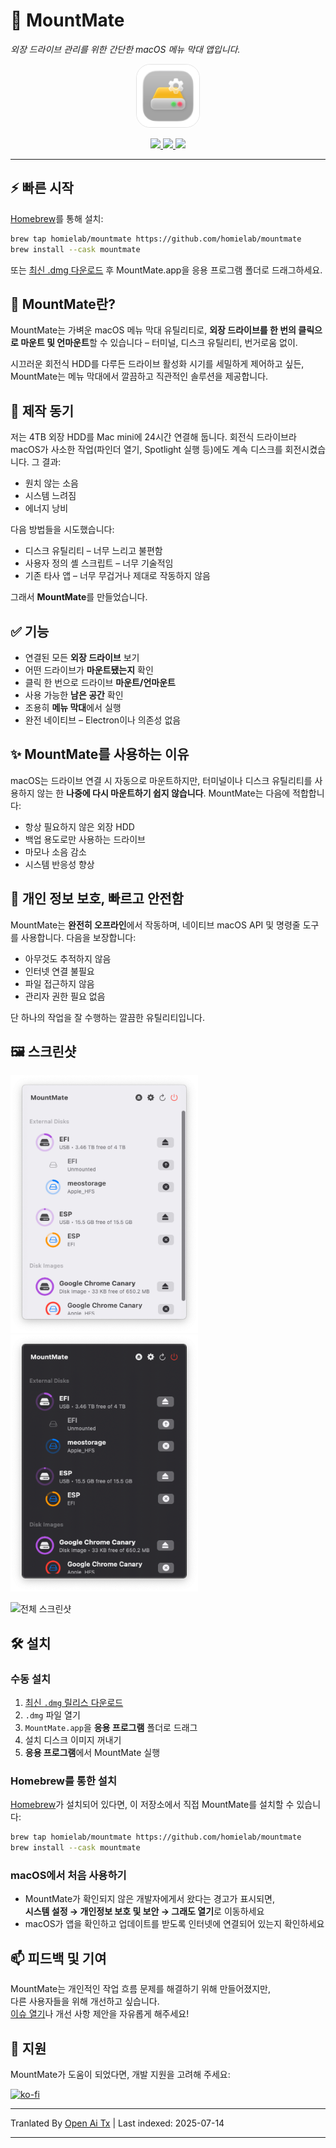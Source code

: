 # 🚀 MountMate

_외장 드라이브 관리를 위한 간단한 macOS 메뉴 막대 앱입니다._

<p align="center">
  <img src="https://raw.githubusercontent.com/homielab/mountmate/main/docs/assets/icon.png" alt="MountMate 아이콘" width="100" height="100" style="border-radius: 22%; border: 0.5px solid rgba(0,0,0,0.1);" />
</p>

<p align="center">
  <a href="https://github.com/homielab/mountmate/releases">
    <img src="https://img.shields.io/github/v/release/homielab/mountmate?label=release&style=flat-square" />
  </a>
  <a href="https://github.com/homielab/mountmate">
    <img src="https://img.shields.io/github/downloads/homielab/mountmate/total?style=flat-square" />
  </a>
  <a href="https://brew.sh">
    <img src="https://img.shields.io/badge/homebrew-supported-blue?style=flat-square" />
  </a>
</p>

---

## ⚡️ 빠른 시작

[Homebrew](https://brew.sh)를 통해 설치:

```bash
brew tap homielab/mountmate https://github.com/homielab/mountmate
brew install --cask mountmate
```
또는 [최신 .dmg 다운로드](https://github.com/homielab/mountmate/releases) 후 MountMate.app을 응용 프로그램 폴더로 드래그하세요.

## 🧩 MountMate란?

MountMate는 가벼운 macOS 메뉴 막대 유틸리티로, **외장 드라이브를 한 번의 클릭으로 마운트 및 언마운트**할 수 있습니다 – 터미널, 디스크 유틸리티, 번거로움 없이.

시끄러운 회전식 HDD를 다루든 드라이브 활성화 시기를 세밀하게 제어하고 싶든, MountMate는 메뉴 막대에서 깔끔하고 직관적인 솔루션을 제공합니다.

## 🧠 제작 동기

저는 4TB 외장 HDD를 Mac mini에 24시간 연결해 둡니다. 회전식 드라이브라 macOS가 사소한 작업(파인더 열기, Spotlight 실행 등)에도 계속 디스크를 회전시켰습니다. 그 결과:

- 원치 않는 소음
- 시스템 느려짐
- 에너지 낭비

다음 방법들을 시도했습니다:

- 디스크 유틸리티 – 너무 느리고 불편함
- 사용자 정의 셸 스크립트 – 너무 기술적임
- 기존 타사 앱 – 너무 무겁거나 제대로 작동하지 않음

그래서 **MountMate**를 만들었습니다.

## ✅ 기능

- 연결된 모든 **외장 드라이브** 보기
- 어떤 드라이브가 **마운트됐는지** 확인
- 클릭 한 번으로 드라이브 **마운트/언마운트**
- 사용 가능한 **남은 공간** 확인
- 조용히 **메뉴 막대**에서 실행
- 완전 네이티브 – Electron이나 의존성 없음

## ✨ MountMate를 사용하는 이유

macOS는 드라이브 연결 시 자동으로 마운트하지만, 터미널이나 디스크 유틸리티를 사용하지 않는 한 **나중에 다시 마운트하기 쉽지 않습니다**. MountMate는 다음에 적합합니다:

- 항상 필요하지 않은 외장 HDD
- 백업 용도로만 사용하는 드라이브
- 마모나 소음 감소
- 시스템 반응성 향상

## 🔐 개인 정보 보호, 빠르고 안전함

MountMate는 **완전히 오프라인**에서 작동하며, 네이티브 macOS API 및 명령줄 도구를 사용합니다. 다음을 보장합니다:

- 아무것도 추적하지 않음
- 인터넷 연결 불필요
- 파일 접근하지 않음
- 관리자 권한 필요 없음

단 하나의 작업을 잘 수행하는 깔끔한 유틸리티입니다.

## 🖼️ 스크린샷

<img src="https://raw.githubusercontent.com/homielab/mountmate/main/docs/screenshots/light.png" width="300" /><img src="https://raw.githubusercontent.com/homielab/mountmate/main/docs/screenshots/dark.png" width="300" />

![전체 스크린샷](https://raw.githubusercontent.com/homielab/mountmate/main/docs/screenshots/light-full.png)

## 🛠️ 설치

### 수동 설치

1. [최신 `.dmg` 릴리스 다운로드](https://github.com/homielab/mountmate/releases)
2. `.dmg` 파일 열기
3. `MountMate.app`을 **응용 프로그램** 폴더로 드래그
4. 설치 디스크 이미지 꺼내기
5. **응용 프로그램**에서 MountMate 실행

### Homebrew를 통한 설치

[Homebrew](https://brew.sh)가 설치되어 있다면, 이 저장소에서 직접 MountMate를 설치할 수 있습니다:


```bash
brew tap homielab/mountmate https://github.com/homielab/mountmate
brew install --cask mountmate
```
### macOS에서 처음 사용하기

- MountMate가 확인되지 않은 개발자에게서 왔다는 경고가 표시되면,  
  **시스템 설정 → 개인정보 보호 및 보안 → 그래도 열기**로 이동하세요
- macOS가 앱을 확인하고 업데이트를 받도록 인터넷에 연결되어 있는지 확인하세요

## 📫 피드백 및 기여

MountMate는 개인적인 작업 흐름 문제를 해결하기 위해 만들어졌지만,  
다른 사용자들을 위해 개선하고 싶습니다.  
[이슈 열기](https://github.com/homielab/mountmate/issues)나 개선 사항 제안을 자유롭게 해주세요!

## 🤝 지원

MountMate가 도움이 되었다면, 개발 지원을 고려해 주세요:

[![ko-fi](https://ko-fi.com/img/githubbutton_sm.svg)](https://ko-fi.com/homielab)



---


Tranlated By [Open Ai Tx](https://github.com/OpenAiTx/OpenAiTx) | Last indexed: 2025-07-14


---